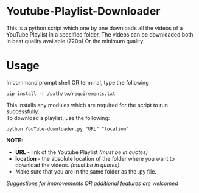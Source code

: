 # Youtube-Playlist-Downloader

This is a python script which one by one downloads all the videos of a YouTube Playlist in a specified folder. 
The videos can be downloaded both in best quality available (720p) Or the minimum quality.

Usage
============
In command prompt shell OR terminal, type the following

    pip install -r /path/to/requirements.txt
This installs any modules which are required for the script to run successfully.  
To download a playlist, use the following:

    python YouTube-downloader.py "URL" "location"

**NOTE**:
* **URL** - link of the Youtube Playlist *(must be in quotes)*  
* **location** - the absolute location of the folder where you want to download the videos. *(must be in quotes)*
* Make sure that you are in the same folder as the .py file.

*Suggestions for improvements OR additional features are welcomed*
